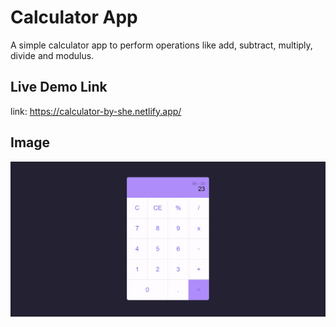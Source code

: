 # Calculator App
A simple calculator app to perform operations like add, subtract, multiply, divide and modulus.

## Live Demo Link
link: https://calculator-by-she.netlify.app/

## Image
![image](https://github.com/sheetalMehta7/calculator-app/blob/main/calculator-img.jpg)
